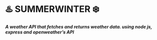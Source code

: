 # ♨️ SUMMERWINTER ❄️

##### A weather API that fetches and returns weather data. using node js, express and openweather’s API
